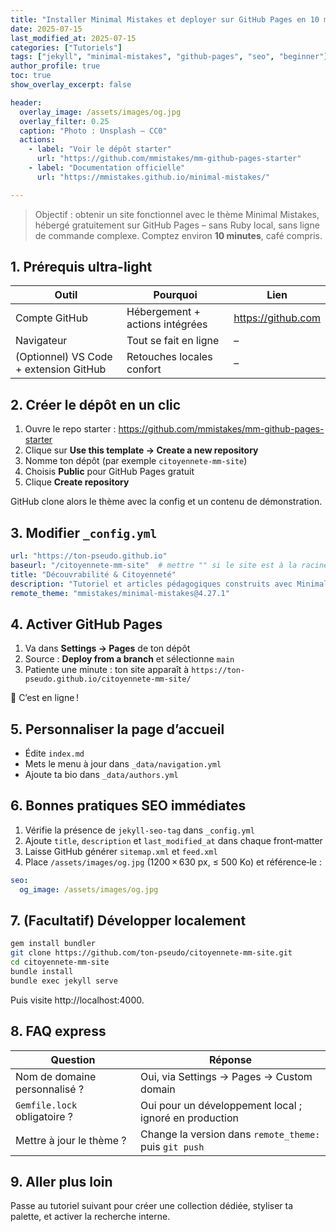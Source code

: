 ```yaml
---
title: "Installer Minimal Mistakes et deployer sur GitHub Pages en 10 minutes"
date: 2025-07-15
last_modified_at: 2025-07-15
categories: ["Tutoriels"]
tags: ["jekyll", "minimal-mistakes", "github-pages", "seo", "beginner"]
author_profile: true
toc: true
show_overlay_excerpt: false

header:
  overlay_image: /assets/images/og.jpg
  overlay_filter: 0.25
  caption: "Photo : Unsplash — CC0"
  actions:
    - label: "Voir le dépôt starter"
      url: "https://github.com/mmistakes/mm-github-pages-starter"
    - label: "Documentation officielle"
      url: "https://mmistakes.github.io/minimal-mistakes/"

---
```


> Objectif : obtenir un site fonctionnel avec le thème Minimal Mistakes, hébergé gratuitement sur GitHub Pages – sans Ruby local, sans ligne de commande complexe. Comptez environ **10 minutes**, café compris.

## 1. Prérequis ultra-light

| Outil | Pourquoi | Lien |
|-------|----------|------|
| Compte GitHub | Hébergement + actions intégrées | https://github.com |
| Navigateur | Tout se fait en ligne | – |
| (Optionnel) VS Code + extension GitHub | Retouches locales confort | – |

## 2. Créer le dépôt en un clic

1. Ouvre le repo starter : https://github.com/mmistakes/mm-github-pages-starter  
2. Clique sur **Use this template → Create a new repository**  
3. Nomme ton dépôt (par exemple `citoyennete-mm-site`)  
4. Choisis **Public** pour GitHub Pages gratuit  
5. Clique **Create repository**

GitHub clone alors le thème avec la config et un contenu de démonstration.

## 3. Modifier `_config.yml`

```yaml
url: "https://ton-pseudo.github.io"
baseurl: "/citoyennete-mm-site"  # mettre "" si le site est à la racine
title: "Découvrabilité & Citoyenneté"
description: "Tutoriel et articles pédagogiques construits avec Minimal Mistakes"
remote_theme: "mmistakes/minimal-mistakes@4.27.1"
```

## 4. Activer GitHub Pages

1. Va dans **Settings → Pages** de ton dépôt  
2. Source : **Deploy from a branch** et sélectionne `main`  
3. Patiente une minute : ton site apparaît à `https://ton-pseudo.github.io/citoyennete-mm-site/`

🎉 C’est en ligne !

## 5. Personnaliser la page d’accueil

- Édite `index.md`  
- Mets le menu à jour dans `_data/navigation.yml`  
- Ajoute ta bio dans `_data/authors.yml`

## 6. Bonnes pratiques SEO immédiates

1. Vérifie la présence de `jekyll-seo-tag` dans `_config.yml`  
2. Ajoute `title`, `description` et `last_modified_at` dans chaque front‑matter  
3. Laisse GitHub générer `sitemap.xml` et `feed.xml`  
4. Place `/assets/images/og.jpg` (1200 × 630 px, ≤ 500 Ko) et référence‑le :

```yaml
seo:
  og_image: /assets/images/og.jpg
```

## 7. (Facultatif) Développer localement

```bash
gem install bundler
git clone https://github.com/ton-pseudo/citoyennete-mm-site.git
cd citoyennete-mm-site
bundle install
bundle exec jekyll serve
```

Puis visite http://localhost:4000.

## 8. FAQ express

| Question | Réponse |
|----------|---------|
| Nom de domaine personnalisé ? | Oui, via Settings → Pages → Custom domain |
| `Gemfile.lock` obligatoire ? | Oui pour un développement local ; ignoré en production |
| Mettre à jour le thème ? | Change la version dans `remote_theme:` puis `git push` |

## 9. Aller plus loin

Passe au tutoriel suivant pour créer une collection dédiée, styliser ta palette, et activer la recherche interne.
